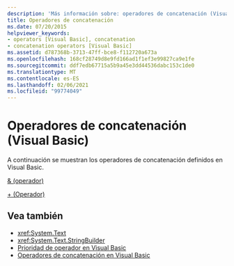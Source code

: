 ```yaml
---
description: 'Más información sobre: operadores de concatenación (Visual Basic)'
title: Operadores de concatenación
ms.date: 07/20/2015
helpviewer_keywords:
- operators [Visual Basic], concatenation
- concatenation operators [Visual Basic]
ms.assetid: d787368b-3713-47ff-bce8-f112720a673a
ms.openlocfilehash: 168cf28749d8e9fd166ad1f1ef3e99827ca9e1fe
ms.sourcegitcommit: ddf7edb67715a5b9a45e3dd44536dabc153c1de0
ms.translationtype: MT
ms.contentlocale: es-ES
ms.lasthandoff: 02/06/2021
ms.locfileid: "99774049"
---
```

# <a name="concatenation-operators-visual-basic"></a>Operadores de concatenación (Visual Basic)

A continuación se muestran los operadores de concatenación definidos en Visual Basic.  
  
 [& (operador)](concatenation-operator.md)  
  
 [+ (Operador)](addition-operator.md)  
  
## <a name="see-also"></a>Vea también

- <xref:System.Text>
- <xref:System.Text.StringBuilder>
- [Prioridad de operador en Visual Basic](operator-precedence.md)
- [Operadores de concatenación en Visual Basic](../../programming-guide/language-features/operators-and-expressions/concatenation-operators.md)
